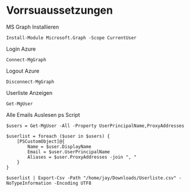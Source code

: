 # Vorrsuaussetzungen

MS Graph Installieren
```
Install-Module Microsoft.Graph -Scope CurrentUser
```
Login Azure
```
Connect-MgGraph  
```
Logout Azure
```
Disconnect-MgGraph
```

Userliste Anzeigen
```
Get-MgUser
```

Alle Emails Auslesen ps Script
```
$users = Get-MgUser -All -Property UserPrincipalName,ProxyAddresses

$userlist = foreach ($user in $users) {
    [PSCustomObject]@{
        Name = $user.DisplayName
        Email = $user.UserPrincipalName
        Aliases = $user.ProxyAddresses -join ", "
    }
}

$userlist | Export-Csv -Path "/home/jay/Downloads/Userliste.csv" -NoTypeInformation -Encoding UTF8
```
